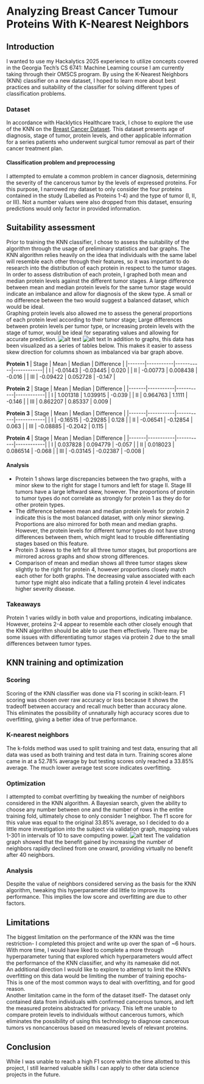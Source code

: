 # Analyzing Breast Cancer Tumour Proteins With K-Nearest Neighbors
## Introduction
I wanted to use my Hackalytics 2025 experience to utilize concepts covered in the Georgia Tech’s CS 6741: Machine Learning course I am currently taking through their OMSCS program. By using the K-Nearest Neighbors (KNN) classifier on a new dataset, I hoped to learn more about best practices and suitability of the classifier for solving different types of classification problems. 
### Dataset
In accordance with Hacklytics Healthcare track, I chose to explore the use of the KNN on the [Breast Cancer Dataset](https://www.kaggle.com/datasets/amandam1/breastcancerdataset). This dataset presents age of diagnosis, stage of tumor, protein levels, and other applicable information for a series patients who underwent surgical tumor removal as part of their cancer treatment plan. 
#### Classification problem and preprocessing
I attempted to emulate a common problem in cancer diagnosis, determining the severity of the cancerous tumor by the levels of expressed proteins. For this purpose, I narrowed my dataset to only consider the four proteins contained in the study (Labelled as Proteins 1-4) and the type of tumor (I, II, or III).
Not a number values were also dropped from this dataset, ensuring predictions would only factor in provided information.
## Suitability assessment
Prior to training the KNN classifier, I chose to assess the suitability of the algorithm through the usage of preliminary statistics and bar graphs. The KNN algorithm relies heavily on the idea that individuals with the same label will resemble each other through their features, so it was important to do research into the distribution of each protein in respect to the tumor stages.\
In order to assess distribution of each protein, I graphed both mean and median protein levels against the different tumor stages. A large difference between mean and median protein levels for the same tumor stage would indicate an imbalance and allow for diagnosis of the skew type. A small or no difference between the two would suggest a balanced dataset, which would be ideal. \
Graphing protein levels also allowed me to assess the general proportions of each protein level according to their tumor stage; Large differences between protein levels per tumor type, or increasing protein levels with the stage of tumor, would be ideal for separating values and allowing for accurate prediction. 
![alt text](https://github.com/krhschuetze/Hacklytics2025BRCA/blob/main/median_proteins.JPG "Median Proteins Per Tumor Stage")
![alt text](https://github.com/krhschuetze/Hacklytics2025BRCA/blob/main/mean_proteins.JPG "Mean Proteins Per Tumor Stage")
In addition to graphs, this data has been visualized as a series of tables below. This makes it easier to assess skew direction for columns shown as imbalanced via bar graph above.

**Protein 1**
| Stage | Mean      | Median    | Difference |
|-------|-----------|-----------|------------|
| I     | -0.01443  | -0.03445  | 0.020      |
| II    | -0.00773  | 0.008438  | -0.016     |
| III   | -0.09422  | 0.052728  | -0.147     |

**Protein 2**
| Stage | Mean      | Median    | Difference | 
|-------|-----------|-----------|------------|
| I     | 1.001318  | 1.039915  | -0.039     |
| II    | 0.964763  | 1.1111    | -0.146     |
| III   | 0.862207  | 0.85337   | 0.009      | 

**Protein 3**
| Stage | Mean      | Median    | Difference |
|-------|-----------|-----------|------------|
| I     | -0.16515  | -0.29285  | 0.128      |
| II    | -0.06541  | -0.12854  | 0.063      |
| III   | -0.08885  | -0.2042   | 0.115      | 

**Protein 4**
| Stage | Mean      | Median    | Difference |
|-------|-----------|-----------|------------|
| I      | 0.037828  | 0.094779  | -0.057     |
| II    | 0.018023  | 0.086514  | -0.068     |
| III   | -0.03145  | -0.02387  | -0.008     | 

#### Analysis
* Protein 1 shows large discrepancies between the two graphs, with a minor skew to the right for stage I tumors and left for stage II. Stage III tumors have a large leftward skew, however. The proportions of protein to tumor types do not correlate as strongly for protein 1 as they do for other protein types.
* The difference between mean and median protein levels for protein 2 indicate this is the most balanced dataset, with only minor skewing. Proportions are also mirrored for both mean and median graphs. However, the protein levels for different tumor types do not have strong differences between them, which might lead to trouble differentiating stages based on this feature.
* Protein 3 skews to the left for all three tumor stages, but proportions are mirrored across graphs and show strong differences. 
* Comparison of mean and median shows all three tumor stages skew slightly to the right for protein 4, however proportions closely match each other for both graphs. The decreasing value associated with each tumor type might also indicate that a falling protein 4 level indicates higher severity disease.
### Takeaways
Protein 1 varies wildly in both value and proportions, indicating imbalance. However, proteins 2-4 appear to resemble each other closely enough that the KNN algorithm should be able to use them effectively. There may be some issues with differentiating tumor stages via protein 2 due to the small differences between tumor types.
## KNN training and optimization
### Scoring
Scoring of the KNN classifier was done via F1 scoring in scikit-learn. F1 scoring was chosen over raw accuracy or loss because it shows the tradeoff between accuracy and recall much better than accuracy alone. This eliminates the possibility of unnaturally high accuracy scores due to overfitting, giving a better idea of true performance. 
### K-nearest neighbors
The k-folds method was used to split training and test data, ensuring that all data was used as both training and test data in turn. Training scores alone came in at a 52.78% average by but testing scores only reached a 33.85% average. The much lower average test score indicates overfitting.
### Optimization
I attempted to combat overfitting by tweaking the number of neighbors considered in the KNN algorithm. A Bayesian search, given the ability to choose any number between one and the number of rows in the entire training fold, ultimately chose to only consider 1 neighbor. The f1 score for this value was equal to the original 33.85% average, so I decided to do a little more investigation into the subject via validation graph, mapping values 1-301 in intervals of 10 to save computing power.
![alt text]( https://github.com/krhschuetze/Hacklytics2025BRCA/blob/main/neighbors_validation.JPG "N Neighbors Validation Graph")
The validation graph showed that the benefit gained by increasing the number of neighbors rapidly declined from one onward, providing virtually no benefit after 40 neighbors. 
### Analysis
Despite the value of neighbors considered serving as the basis for the KNN algorithm, tweaking this hyperparameter did little to improve its performance. This implies the low score and overfitting are due to other factors.
## Limitations
The biggest limitation on the performance of the KNN was the time restriction- I completed this project and write up over the span of ~6 hours. With more time, I would have liked to complete a more through hyperparameter tuning that explored which hyperparameters would affect the performance of the KNN classifier, and why its namesake did not. \
An additional direction I would like to explore to attempt to limit the KNN’s overfitting on this data would be limiting the number of training epochs- This is one of the most common ways to deal with overfitting, and for good reason.\
Another limitation came in the form of the dataset itself- The dataset only contained data from individuals with confirmed cancerous tumors, and left the measured proteins abstracted for privacy. This left me unable to compare protein levels to individuals without cancerous tumors, which eliminates the possibility of using this technology to diagnose cancerous tumors vs noncancerous based on measured levels of relevant proteins.  
## Conclusion
While I was unable to reach a high F1 score within the time allotted to this project, I still learned valuable skills I can apply to other data science projects in the future. 

